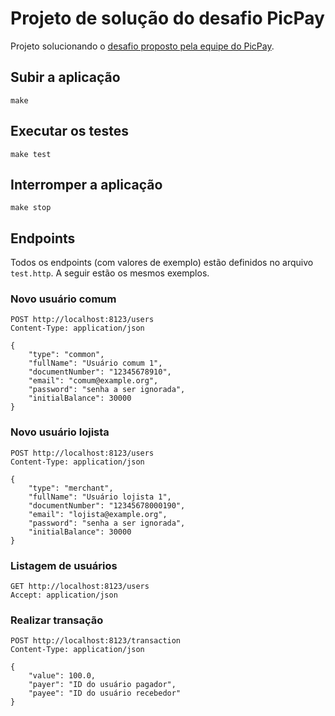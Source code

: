 # Projeto de solução do desafio PicPay

Projeto solucionando o [desafio proposto pela equipe do PicPay](https://github.com/PicPay/picpay-desafio-backend).

## Subir a aplicação

```shell
make
```

## Executar os testes

```shell
make test
```

## Interromper a aplicação

```shell
make stop
```

## Endpoints

Todos os endpoints (com valores de exemplo) estão definidos no arquivo `test.http`. A seguir estão os mesmos exemplos.

### Novo usuário comum

```http request
POST http://localhost:8123/users
Content-Type: application/json

{
    "type": "common",
    "fullName": "Usuário comum 1",
    "documentNumber": "12345678910",
    "email": "comum@example.org",
    "password": "senha a ser ignorada",
    "initialBalance": 30000
}
```

### Novo usuário lojista

```http request
POST http://localhost:8123/users
Content-Type: application/json

{
    "type": "merchant",
    "fullName": "Usuário lojista 1",
    "documentNumber": "12345678000190",
    "email": "lojista@example.org",
    "password": "senha a ser ignorada",
    "initialBalance": 30000
}
```

### Listagem de usuários

```http request
GET http://localhost:8123/users
Accept: application/json

```

### Realizar transação

```http request
POST http://localhost:8123/transaction
Content-Type: application/json

{
    "value": 100.0,
    "payer": "ID do usuário pagador",
    "payee": "ID do usuário recebedor"
}
```
